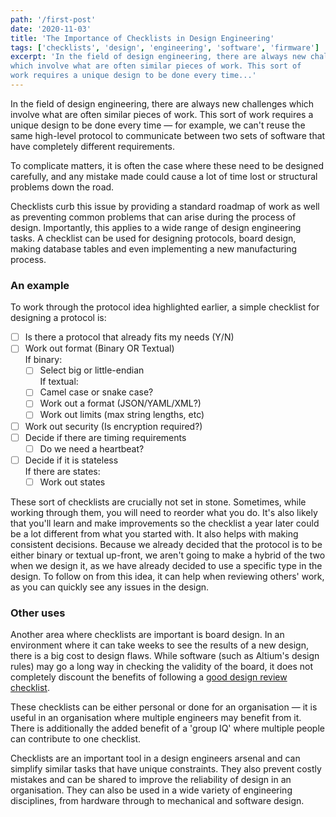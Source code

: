 ```yaml
---
path: '/first-post'
date: '2020-11-03'
title: 'The Importance of Checklists in Design Engineering'
tags: ['checklists', 'design', 'engineering', 'software', 'firmware']
excerpt: 'In the field of design engineering, there are always new challenges
which involve what are often similar pieces of work. This sort of
work requires a unique design to be done every time...'
---
```

In the field of design engineering, there are always new challenges
which involve what are often similar pieces of work. This sort of
work requires a unique design to be done every time — for example, we
can't reuse the same high-level protocol to communicate between two
sets of software that have completely different requirements.  

To complicate matters, it is often the case where these need to be
designed carefully, and any mistake made could cause a lot of time
lost or structural problems down the road. 

Checklists curb this issue by providing a standard roadmap of work
as well as preventing common problems that can arise during the
process of design. Importantly, this applies to a wide range of 
design engineering tasks. A checklist can be used for designing
protocols, board design, making database tables and even
implementing a new manufacturing process.

### An example

To work through the protocol idea highlighted earlier, a simple checklist
for designing a protocol is:  
* ☐ Is there a protocol that already fits my needs (Y/N)  
* ☐ Work out format (Binary OR Textual)  
  If binary:  
  * ☐ Select big or little-endian  
  If textual:  
  * ☐ Camel case or snake case?  
  * ☐ Work out a format (JSON/YAML/XML?)  
  * ☐ Work out limits (max string lengths, etc)  
* ☐ Work out security (Is encryption required?)  
* ☐ Decide if there are timing requirements  
  * ☐ Do we need a heartbeat?
* ☐ Decide if it is stateless  
  If there are states:  
  * ☐ Work out states  

These sort of checklists are crucially not set in stone. Sometimes, while
working through them, you will need to reorder what you do. It's also likely
that you'll learn and make improvements so the checklist a year later could
be a lot different from what you started with. It also helps with making 
consistent decisions. Because we already decided that the protocol is to be
either binary or textual up-front, we aren't going to make a hybrid of the 
two when we design it, as we have already decided to use a specific type in
the design. To follow on from this idea, it can help when reviewing others'
work, as you can quickly see any issues in the design.

### Other uses

Another area where checklists are important is board design. In an
environment where it can take weeks to see the results of a new design,
there is a big cost to design flaws. While software (such
as Altium's design rules) may go a long way in checking the validity of the
board, it does not completely discount the benefits of following a [good
design review checklist](https://resources.altium.com/p/pcb-design-review-checklist-gets-you-manufacturing-quickly). 

These checklists can be either personal or done for an organisation — it is
useful in an organisation where multiple engineers may benefit from it.
There is additionally the added benefit of a 'group IQ' where multiple
people can contribute to one checklist.

Checklists are an important tool in a design engineers arsenal and
can simplify similar tasks that have unique constraints. They also prevent
costly mistakes and can be shared to improve the reliability of design in
an organisation. They can also be used in a wide variety of engineering
disciplines, from hardware through to mechanical and software design.
